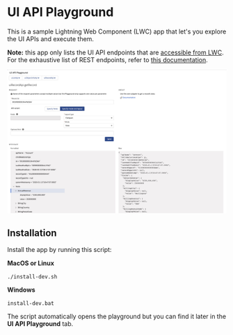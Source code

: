 # UI API Playground

This is a sample Lightning Web Component (LWC) app that let's you explore the UI APIs and execute them.

**Note:** this app only lists the UI API endpoints that are [accessible from LWC](https://developer.salesforce.com/docs/component-library/documentation/en/48.0/lwc/lwc.reference_ui_api).<br/>
For the exhaustive list of REST endpoints, refer to [this documentation](https://developer.salesforce.com/docs/atlas.en-us.uiapi.meta/uiapi/ui_api_get_started.htm).

<img src="screenshots/app.jpg" alt="Screenshot of UI API playground"/>

## Installation

Install the app by running this script:

 **MacOS or Linux**

 ```
 ./install-dev.sh
 ```

 **Windows**

 ```
 install-dev.bat
 ```

The script automatically opens the playground but you can find it later in the **UI API Playground** tab.
